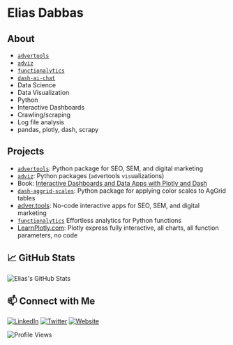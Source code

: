 # Elias Dabbas


## About

- [`advertools`](https://github.com/eliasdabbas/advertools)
- [`adviz`](https://github.com/eliasdabbas/adviz)
- [`functionalytics`](https://github.com/eliasdabbas/functionalytics)
- [`dash-ai-chat`](https://github.com/eliasdabbas/dash-ai-chat)
- Data Science
- Data Visualization
- Python
- Interactive Dashboards
- Crawling/scraping
- Log file analysis
- pandas, plotly, dash, scrapy


## Projects

- [`advertools`](https://github.com/eliasdabbas/advertools): Python package for SEO, SEM, and digital marketing
- [`adviz`](https://eliasdabbas.github.io/adviz/): Python packages (`adv`ertools `vis`ualizations)
- Book: [Interactive Dashboards and Data Apps with Plotly and Dash](https://www.amazon.com/dp/B08XMW45VY)
- [`dash-aggrid-scales`](https://dash-aggrid-scales.com/): Python package for applying color scales to AgGrid tables
- [adver.tools](https://adver.tools/): No-code interactive apps for SEO, SEM, and digital marketing
- [`functionalytics`](https://github.com/eliasdabbas/functionalytics/settings) Effortless analytics for Python functions
- [LearnPlotly.com](https://learnplotly.com/): Plotly express fully interactive, all charts, all function parameters, no code


## 📈 GitHub Stats

![Elias's GitHub Stats](https://github-readme-stats.vercel.app/api?username=eliasdabbas&show_icons=true&theme=radical)

## 📫 Connect with Me

[![LinkedIn](https://img.shields.io/badge/-LinkedIn-0077B5?style=flat&logo=linkedin)](https://linkedin.com/in/eliasdabbas)
[![Twitter](https://img.shields.io/badge/-Twitter-1DA1F2?style=flat&logo=twitter)](https://twitter.com/eliasdabbas)
[![Website](https://img.shields.io/badge/-Website-FF7139?style=flat&logo=Firefox-Browser)](https://adver.tools)


![Profile Views](https://komarev.com/ghpvc/?username=eliasdabbas&color=green)
